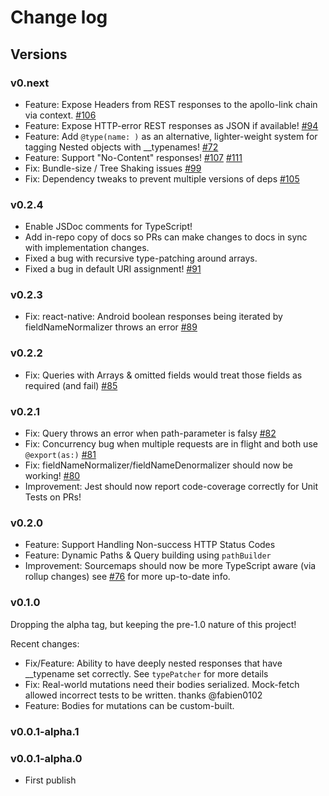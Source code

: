 # Change log

## Versions

### v0.next

- Feature: Expose Headers from REST responses to the apollo-link chain via context. [#106](https://github.com/apollographql/apollo-link-rest/issues/106)
- Feature: Expose HTTP-error REST responses as JSON if available! [#94](https://github.com/apollographql/apollo-link-rest/issues/94)
- Feature: Add `@type(name: )` as an alternative, lighter-weight system for tagging Nested objects with __typenames! [#72](https://github.com/apollographql/apollo-link-rest/issues/72)
- Feature: Support "No-Content" responses! [#107](https://github.com/apollographql/apollo-link-rest/pull/107) [#111](https://github.com/apollographql/apollo-link-rest/pull/111)
- Fix: Bundle-size / Tree Shaking issues [#99](https://github.com/apollographql/apollo-link-rest/issues/99)
- Fix: Dependency tweaks to prevent multiple versions of deps [#105](https://github.com/apollographql/apollo-link-rest/issues/105)


### v0.2.4

- Enable JSDoc comments for TypeScript!
- Add in-repo copy of docs so PRs can make changes to docs in sync with implementation changes.
- Fixed a bug with recursive type-patching around arrays.
- Fixed a bug in default URI assignment! [#91](https://github.com/apollographql/apollo-link-rest/pull/91)

### v0.2.3

- Fix: react-native: Android boolean responses being iterated by fieldNameNormalizer throws an error [#89](https://github.com/apollographql/apollo-link-rest/issues/89)

### v0.2.2

- Fix: Queries with Arrays & omitted fields would treat those fields as required (and fail) [#85](https://github.com/apollographql/apollo-link-rest/issues/85)

### v0.2.1

- Fix: Query throws an error when path-parameter is falsy [#82](https://github.com/apollographql/apollo-link-rest/issues/82)
- Fix: Concurrency bug when multiple requests are in flight and both use `@export(as:)` [#81](https://github.com/apollographql/apollo-link-rest/issues/81)
- Fix: fieldNameNormalizer/fieldNameDenormalizer should now be working! [#80](https://github.com/apollographql/apollo-link-rest/issues/80)
- Improvement: Jest should now report code-coverage correctly for Unit Tests on PRs!

### v0.2.0

- Feature: Support Handling Non-success HTTP Status Codes
- Feature: Dynamic Paths & Query building using `pathBuilder`
- Improvement: Sourcemaps should now be more TypeScript aware (via rollup changes) see [#76](https://github.com/apollographql/apollo-link-rest/issues/76) for more up-to-date info.

### v0.1.0

Dropping the alpha tag, but keeping the pre-1.0 nature of this project!

Recent changes:

- Fix/Feature: Ability to have deeply nested responses that have __typename set correctly. See `typePatcher` for more details
- Fix: Real-world mutations need their bodies serialized. Mock-fetch allowed incorrect tests to be written. thanks @fabien0102
- Feature: Bodies for mutations can be custom-built.

### v0.0.1-alpha.1

### v0.0.1-alpha.0

- First publish
